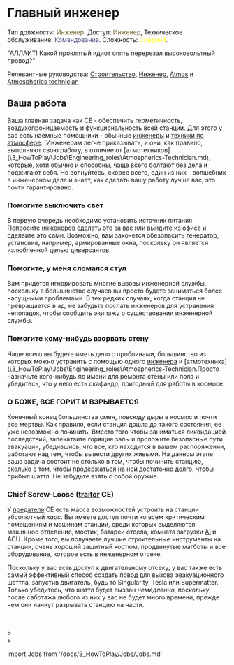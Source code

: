# Главный инженер
Тип должности: <font color="#74652c">Инженер</font>. Доступ: <font color="#74652c">Инженер</font>, Техническое обслуживание, <font color="#45467d">Командование</font>. Сложность: <font color="Yellow">Средний</font>.


"АЛЛАЙТ! Какой проклятый идиот опять перерезал высоковольтный провод?"

Релевантные руководства: [Строительство](\3_HowToPlay\Guides\Engineering_guides\Construction.md), [Инженер](\3_HowToPlay\Jobs\Engineering_roles\Engineer.md), [Atmos](\3_HowToPlay\Guides\Engineering_guides\Guides\Guides-to-Atmospherics.md) и [Atmospherics technician](\3_HowToPlay\Jobs\Engineering_roles\Atmospherics-Technician.md)


## Ваша работа

Ваша главная задача как СЕ - обеспечить герметичность, воздухопроницаемость и функциональность всей станции. Для этого у вас есть наемные помощники - обычные [инженеры](\3_HowToPlay\Jobs\Engineering_roles\Engineer.md) и [техники по атмосфере](\3_HowToPlay\Jobs\Engineering_roles\Atmospherics-Technician.md). [Инженерам легче приказывать, и они, как правило, выполняют свою работу, в отличие от [атмотехников] (\3_HowToPlay\Jobs\Engineering_roles\Atmospherics-Technician.md), которые, хотя обычно и способны, чаще всего болтают без дела и поджигают себя. Не волнуйтесь, скорее всего, один из них - волшебник в инженерном деле и знает, как сделать вашу работу лучше вас, это почти гарантировано.


### Помогите выключить свет

В первую очередь необходимо установить источник питания. Попросите инженеров сделать это за вас или выйдите из офиса и сделайте это сами. Возможно, вам захочется обезопасить генератор, установив, например, армированные окна, поскольку он является излюбленной целью диверсантов.

### Помогите, у меня сломался стул

Вам придется игнорировать многие вызовы инженерной службы, поскольку в большинстве случаев вы просто будете заниматься более насущными проблемами. В тех редких случаях, когда станция не превращается в ад, не забудьте послать инженеров для устранения неполадок, чтобы сообщить экипажу о существовании инженерной службы.

### Помогите кому-нибудь взорвать стену

Чаще всего вы будете иметь дело с пробоинами, большинство из которых можно устранить с помощью одного [инженера](\3_HowToPlay\Jobs\Engineering_roles\Engineer.md) и [атмотехника](\3_HowToPlay\Jobs\Engineering_roles\Atmospherics-Technician.Просто назначьте кого-нибудь по имени для ремонта стены или пола и убедитесь, что у него есть скафандр, пригодный для работы в космосе.

### О БОЖЕ, ВСЕ ГОРИТ И ВЗРЫВАЕТСЯ

Конечный конец большинства смен, повсюду дыры в космос и почти все мертвы. Как правило, если станция дошла до такого состояния, ее уже невозможно починить. Вместо того чтобы заниматься ликвидацией последствий, запечатайте горящие залы и проложите безопасные пути эвакуации, убедившись, что все, кто находится в вашем распоряжении, работают над тем, чтобы вывести других живыми. На данном этапе ваша задача состоит не столько в том, чтобы починить станцию, сколько в том, чтобы продержаться на ней достаточно долго, чтобы прибыл шаттл. Не забудьте взять с собой оружие.

### Chief Screw-Loose ([traitor](\3_HowToPlay\Jobs\Antagonist_roles\Traitor.md) CE)

У [предателя](\3_HowToPlay\Jobs\Antagonist_roles\Traitor.md) CE есть масса возможностей устроить на станции абсолютный *хаос*. Вы имеете доступ почти ко всем критическим помещениям и машинам станции, среди которых выделяются машинное отделение, мостик, батареи отдела, комната загрузки [AI](\3_HowToPlay\Jobs\Synthetic_roles\Station-AI.md) и ACU. Кроме того, вы получаете лучшие строительные инструменты на станции, очень хороший защитный костюм, продвинутые магботы и все оборудование, которое есть в инженерном отсеке.

Поскольку у вас есть доступ к двигательному отсеку, у вас также есть самый эффективный способ создать повод для вызова эвакуационного шаттла, запустив двигатель, будь то Singularity, Tesla или Supermatter. Только убедитесь, что шаттл будет вызван *немедленно*, поскольку после саботажа любого из них у вас не будет много времени, прежде чем они начнут разрывать станцию на части.

  <br/>
<br/>>
<br/>>

import Jobs from '/docs/3_HowToPlay/Jobs/Jobs.md'

<Jobs />

